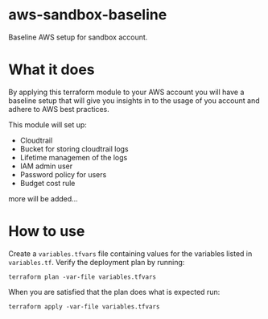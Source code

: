 # aws-sandbox-baseline
Baseline AWS setup for sandbox account. 

# What it does

By applying this terraform module to your AWS account you will have a baseline setup that will give you insights in to the usage of you account and adhere to AWS best practices.

This module will set up:

- Cloudtrail
- Bucket for storing cloudtrail logs
- Lifetime managemen of the logs
- IAM admin user
- Password policy for users
- Budget cost rule

more will be added...

# How to use

Create a ``variables.tfvars`` file containing values for the variables listed in ``variables.tf``. Verify the deployment plan by running:

```
terraform plan -var-file variables.tfvars
```

When you are satisfied that the plan does what is expected run:

```
terraform apply -var-file variables.tfvars
```

<will add somthing about outputs here>
